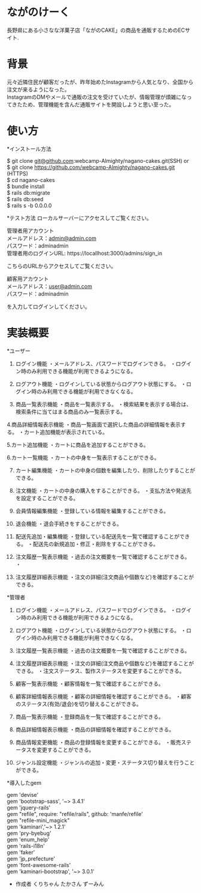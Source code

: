 # ながのけーく

長野県にある小さなな洋菓子店「ながのCAKE」の商品を通販するためのECサイト.

# 背景
元々近隣住民が顧客だったが、昨年始めたInstagramから人気となり、全国から注文が来るようになった。<br>
InstagramのDMやメールで通販の注文を受けていたが、情報管理が煩雑になってきたため、管理機能を含んだ通販サイトを開設しようと思い至った。


# 使い方  
*インストール方法

$ git clone git@github.com:webcamp-Almighty/nagano-cakes.git(SSH) or<br>
$ git clone https://github.com/webcamp-Almighty/nagano-cakes.git (HTTPS)<br>
$ cd nagano-cakes<br>
$ bundle install<br>
$ rails db:migrate<br>
$ rails db:seed<br>
$ rails s -b 0.0.0.0<br>


*テスト方法
ローカルサーバーにアクセスしてご覧ください。

管理者用アカウント  
メールアドレス：admin@admin.com<br>
パスワード：adminadmin  
管理者用のログインURL: https://locallhost:3000/admins/sign_in  

こちらのURLからアクセスしてご覧ください。

顧客用アカウント  
メールアドレス：user@admin.com<br>
パスワード：adminadmin

を入力してログインしてください。


 # 実装概要
 
 *ユーザー
1. ログイン機能
・メールアドレス、パスワードでログインできる。 
・ログイン時のみ利用できる機能が利用できるようになる。


2. ログアウト機能
・ログインしている状態からログアウト状態にする。 
・ログイン時のみ利用できる機能が利用できなくなる。

3. 商品一覧表示機能
・商品を一覧表示する。 ・検索結果を表示する場合は、検索条件に当てはまる商品のみ一覧表示する。

4.商品詳細情報表示機能
・商品一覧画面で選択した商品の詳細情報を表示する。 ・カート追加機能が表示されている。

5.カート追加機能
・カートに商品を追加することができる。

6.カート一覧機能
・カートの中身を一覧表示することができる。

7. カート編集機能
・カートの中身の個数を編集したり、削除したりすることができる。

8. 注文機能
・カートの中身の購入をすることができる。 ・支払方法や発送先を設定することができる。

9. 会員情報編集機能
・登録している情報を編集することができる。

10. 退会機能
・退会手続きをすることができる。

11. 配送先追加・編集機能
・登録している配送先を一覧で確認することができる。 ・配送先の新規追加・修正・削除をすることができる。

12. 注文履歴一覧表示機能
・過去の注文概要を一覧で確認することができる。 ・

13. 注文履歴詳細表示機能
・注文の詳細(注文商品や個数など)を確認することができる。


*管理者
1. ログイン機能
・メールアドレス、パスワードでログインできる。 ・ログイン時のみ利用できる機能が利用できるようになる。

2. ログアウト機能
・ログインしている状態からログアウト状態にする。 ・ログイン時のみ利用できる機能が利用できなくなる。

3. 注文履歴一覧表示機能
・過去の注文概要を一覧で確認することができる。

4. 注文履歴詳細表示機能
・注文の詳細(注文商品や個数など)を確認することができる。 ・注文ステータス、製作ステータスを変更することができる。

5. 顧客一覧表示機能
・顧客情報を一覧で確認することができる。

6. 顧客詳細情報表示機能
・顧客の詳細情報を確認することができる。 ・顧客のステータス(有効/退会)を切り替えることができる。

7. 商品一覧表示機能
・登録商品を一覧で確認することができる。

8. 商品詳細情報表示機能
・商品の詳細情報を確認することができる。

9. 商品情報変更機能
・商品の登録情報を変更することができる。 ・販売ステータスを変更することができる。

10. ジャンル設定機能
・ジャンルの追加・変更・ステータス切り替えを行うことができる。


*導入したgem

gem 'devise'  
gem 'bootstrap-sass', '~> 3.4.1'  
gem 'jquery-rails'  
gem "refile", require: "refile/rails", github: 'manfe/refile'  
gem "refile-mini_magick"  
gem 'kaminari','~> 1.2.1'  
gem 'pry-byebug'  
gem 'enum_help'  
gem 'rails-i18n'  
gem 'faker'  
gem 'jp_prefecture'  
gem 'font-awesome-rails'  
gem 'kaminari-bootstrap', '~> 3.0.1'  

 
* 作成者
くりちゃん
たかさん
ずーみん
